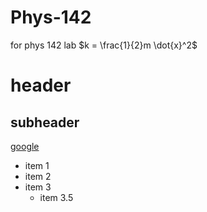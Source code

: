 # Phys-142
for phys 142 lab
$k = \frac{1}{2}m \dot{x}^2$

# header
## subheader

[google](https://www.google.com/)

- item 1
- item 2
- item 3
  - item 3.5
